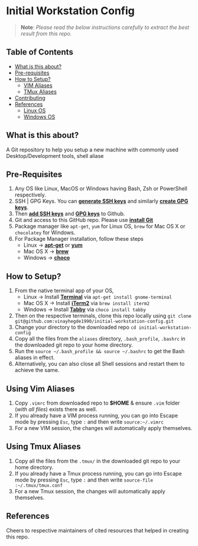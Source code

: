 # Initial Workstation Config

> **Note**:
> _Please read the below instructions carefully to extract the best result from this repo._

## Table of Contents

- [What is this about?](#what-is-this-about)
- [Pre-requisites](#pre-requisites)
- [How to Setup?](#how-to-setup)
  - [VIM Aliases](#using-vim-aliases)
  - [TMux Aliases](#using-tmux-aliases)
- [Contributing](Contributing.md)
- [References](#references)
  - [Linux OS](linux/Linux-OS.md)
  - [Windows OS](windows/Windows-OS.md)

## What is this about?

A Git repository to help you setup a new machine with commonly used Desktop/Development tools, shell aliase

## Pre-Requisites

1. Any OS like Linux, MacOS or Windows having Bash, Zsh or PowerShell respectively.
1. SSH | GPG Keys. You can **[generate SSH keys](https://medium.com/risan/upgrade-your-ssh-key-to-ed25519-c6e8d60d3c54)** and similarly **[create GPG keys](https://yanhan.github.io/posts/2017-09-27-how-to-use-gpg-to-encrypt-stuff/)**.
1. Then **[add SSH keys](https://help.github.com/articles/generating-a-new-ssh-key-and-adding-it-to-the-ssh-agent/)** and **[GPG keys](https://docs.github.com/en/authentication/managing-commit-signature-verification/about-commit-signature-verification)** to Github.
1. Git and access to this GitHub repo. Please use **[install Git](https://linode.com/docs/development/version-control/how-to-install-git-on-linux-mac-and-windows/)**
1. Package manager like `apt-get`, `yum` for Linux OS, `brew` for Mac OS X or `chocolatey` for Windows.
1. For Package Manager installation, follow these steps
   - Linux &rarr; **[apt-get](https://help.ubuntu.com/community/AptGet/Howto)** or **[yum](https://www.redhat.com/sysadmin/how-manage-packages)**
   - Mac OS X &rarr; **[brew](https://brew.sh/)**
   - Windows &rarr; **[choco](https://docs.chocolatey.org/en-us/choco/setup#installing-chocolatey)**

## How to Setup?

1. From the native terminal app of your OS,
   - Linux &rarr; Install **[Terminal](https://manpages.ubuntu.com/manpages/lunar/en/man1/gnome-terminal.1.html)** via `apt-get install gnome-terminal`
   - Mac OS X &rarr; Install **[iTerm2](https://iterm2.com/)** via `brew install iterm2`
   - Windows &rarr; Install **[Tabby](https://tabby.sh/)** via `choco install tabby`
1. Then on the respective terminals, clone this repo locally using
  `git clone git@github.com:vinayhegde1990/initial-workstation-config.git`
1. Change your directory to the downloaded repo
  `cd initial-workstation-config`
1. Copy all the files from the `aliases` directory, `.bash_profile`, `.bashrc` in the downloaded git repo to your home directory.
1. Run the `source ~/.bash_profile && source ~/.bashrc` to get the Bash aliases in effect.
1. Alternatively, you can also close all Shell sessions and restart them to achieve the same.

## Using Vim Aliases

1. Copy `.vimrc` from downloaded repo to **$HOME** & ensure `.vim` folder (_with all files_) exists there as well.
1. If you already have a VIM process running, you can go into Escape mode by pressing `Esc`, type `:` and then write `source:~/.vimrc`
1. For a new VIM session, the changes will automatically apply themselves.

## Using Tmux Aliases

1. Copy all the files from the `.tmux/` in the downloaded git repo to your home directory.
1. If you already have a Tmux process running, you can go into Escape mode by pressing `Esc`, type `:` and then write `source-file :~/.tmux/tmux.conf`
1. For a new Tmux session, the changes will automatically apply themselves.

## References

Cheers to respective maintainers of cited resources that helped in creating this repo.
